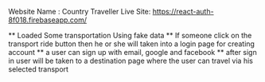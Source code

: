 Website Name : Country Traveller
Live Site: https://react-auth-8f018.firebaseapp.com/

** Loaded Some transportation Using fake data
** If someone click on the transport ride button then he or she will taken into a login page for  creating account
** a user can sign up with email, google and facebook
** after sign in user will be taken to a destination page where the user can travel via his selected transport
